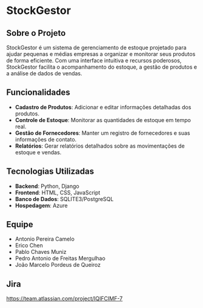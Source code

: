 # StockGestor

## Sobre o Projeto
StockGestor é um sistema de gerenciamento de estoque projetado para ajudar pequenas e médias empresas a organizar e monitorar seus produtos de forma eficiente. Com uma interface intuitiva e recursos poderosos, StockGestor facilita o acompanhamento do estoque, a gestão de produtos e a análise de dados de vendas.

## Funcionalidades
- <b>Cadastro de Produtos</b>: Adicionar e editar informações detalhadas dos produtos.
- <b>Controle de Estoque</b>: Monitorar as quantidades de estoque em tempo real.
- <b>Gestão de Fornecedores</b>: Manter um registro de fornecedores e suas informações de contato.
- <b>Relatórios</b>: Gerar relatórios detalhados sobre as movimentações de estoque e vendas.

## Tecnologias Utilizadas
- <b>Backend</b>: Python, Django
- <b>Frontend</b>: HTML, CSS, JavaScript 
- <b>Banco de Dados</b>:  SQLITE3/PostgreSQL
- <b>Hospedagem</b>: Azure

## Equipe
<ul>
  <li>Antonio Pereira Camelo</li>
  <li>Erico Chen</li>
  <li>Pablo Chaves Muniz</li>
  <li>Pedro Antonio de Freitas Mergulhao</li>
  <li>João Marcelo Pordeus de Queiroz</li>
</ul>

## Jira
https://team.atlassian.com/project/IQIFCIMF-7

